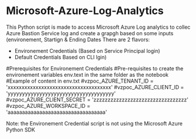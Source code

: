 # Microsoft-Azure-Log-Analytics
This Python script is made to access Microsoft Azure Log analytics to collec Azure Bastion Service log and create a grapgh based on some inputs (environement, Startign & Ending Dates
There are 2 flavors:
 - Environement Credentials (Based on Service Principal login)
 - Default Credentials Based on CLI lgin)

#Prerequisites for Environement Credentials
#Pre-requisites to create the environement variables env.text in the same folder as the notebook
#Example of content in env.txt
#vzpoc_AZURE_TENANT_ID = 'xxxxxxxxxxxxxxxxxxxxxxxxxxxxxxxxxxxxx'
#vzpoc_AZURE_CLIENT_ID = 'yyyyyyyyyyyyyyyyyyyyyyyyyyyyyyyyyyyyy'
#vzpoc_AZURE_CLIENT_SECRET = 'zzzzzzzzzzzzzzzzzzzzzzzzzzzzzzzzz'
#vzpoc_AZURE_WORKSPACE_ID = 'aaaaaaaaaaaaaaaaaaaaaaaaaaaaaaaaaa'

Note: the Environement Credential script is not using the Microsoft Azure Python SDK
